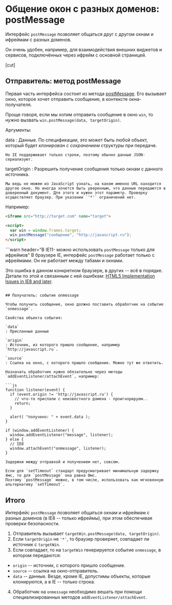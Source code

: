 # Общение окон с разных доменов: postMessage

Интерфейс `postMessage` позволяет общаться друг с другом окнам и ифреймам с разных доменов.

Он очень удобен, например, для взаимодействия внешних виджетов и сервисов, подключённых через ифрейм с основной страницей.

[cut]

## Отправитель: метод postMessage

Первая часть интерфейса состоит из метода [postMessage](https://developer.mozilla.org/en-US/docs/Web/API/Window.postMessage). Его вызывает окно, которое хочет отправить сообщение, в контексте окна-получателя.

Проще говоря, если мы хотим отправить сообщение в окно `win`, то нужно вызвать `win.postMessage(data, targetOrigin)`.

Аргументы:

data
: Данные. По спецификации, это может быть любой объект, который будет *клонирован с сохранением структуры* при передаче.

    Но IE поддерживает только строки, поэтому обычно данные JSON-сериализуют.

targetOrigin
: Разрешить получение сообщения только окнам с данного источника.

    Мы ведь не можем из JavaScript узнать, на каком именно URL находится другое окно. Но иногда хочется быть уверенным, что данные передаются в доверенный документ. Для этого и нужен этот параметр. Проверку осуществляет браузер. При указании `'*'` ограничений нет.

Например:
```html no-beautify
<iframe src="http://target.com" name="target">

<script>
  var win = window.frames.target;
  win.postMessage("сообщение", "http://javascript.ru");
</script>
```

```warn header="В IE11- можно использовать `postMessage` только для ифреймов"
В браузере IE, интерфейс `postMessage` работает только с ифреймами. Он не работает между табами и окнами.

Это ошибка в данном конкретном браузере, в других -- всё в порядке. Детали по этой и связанным с ней ошибкам: [HTML5 Implementation Issues in IE8 and later](http://blogs.msdn.com/b/ieinternals/archive/2009/09/16/bugs-in-ie8-support-for-html5-postmessage-sessionstorage-and-localstorage.aspx).
```

## Получатель: событие onmessage

Чтобы получить сообщение, окно должно поставить обработчик на событие `onmessage`.

Свойства объекта события:

`data`
: Присланные данные

`origin`
: Источник, из которого пришло сообщение, например `http://javascript.ru`.

`source`
: Ссылка на окно, с которого пришло сообщение. Можно тут же ответить.

Назначать обработчик нужно обязательно через методы `addEventListener/attachEvent`, например:

```js
function listener(event) {
  if (event.origin != 'http://javascript.ru') {
    // что-то прислали с неизвестного домена - проигнорируем..
    return;
  }

  alert( "получено: " + event.data );
}

if (window.addEventListener) {
  window.addEventListener("message", listener);
} else {
  // IE8
  window.attachEvent("onmessage", listener);
}
```

```smart header="Задержка отсутствуют"
Задержки между отправкой и получением нет, совсем.

Если для `setTimeout` стандарт предусматривает минимальную задержку 4мс, то для `postMessage` она равна 0мс.
Поэтому `postMessage` можно, в том числе, использовать как мгновенную альтернативу `setTimeout`.
```

## Итого

Интерфейс `postMessage` позволяет общаться окнам и ифреймам с разных доменов (в IE8 -- только ифреймы), при этом обеспечивая проверки безопасности.

1. Отправитель вызывает `targetWin.postMessage(data, targetOrigin)`.
2. Если `targetOrigin` не `'*'`, то браузер проверяет, совпадает ли источник с `targetWin`.
3. Если совпадает, то на `targetWin` генерируется событие `onmessage`, в котором передаются:

- `origin` -- источник, с которого пришло сообщение.
- `source` -- ссылка на окно-отправитель.
- `data` -- данные. Везде, кроме IE, допустимы объекты, которые клонируются, а в IE -- только строка.
4. Обработчик на `onmessage` необходимо вешать при помощи специализированных методов `addEventListener/attachEvent`.

